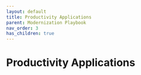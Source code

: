 ```yaml
---
layout: default
title: Productivity Applications
parent: Modernization Playbook
nav_order: 3
has_children: true
---
```




# Productivity Applications